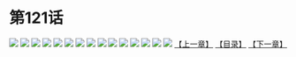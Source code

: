 # 第121话
![](https://s1.baozimh.com/scomic/yuekanshaonuyeqijun-chunquan/0/2-1u72/1.jpg)
![](https://s1.baozimh.com/scomic/yuekanshaonuyeqijun-chunquan/0/2-1u72/2.jpg)
![](https://s1.baozimh.com/scomic/yuekanshaonuyeqijun-chunquan/0/2-1u72/3.jpg)
![](https://s1.baozimh.com/scomic/yuekanshaonuyeqijun-chunquan/0/2-1u72/4.jpg)
![](https://s1.baozimh.com/scomic/yuekanshaonuyeqijun-chunquan/0/2-1u72/5.jpg)
![](https://s1.baozimh.com/scomic/yuekanshaonuyeqijun-chunquan/0/2-1u72/6.jpg)
![](https://s1.baozimh.com/scomic/yuekanshaonuyeqijun-chunquan/0/2-1u72/7.jpg)
![](https://s1.baozimh.com/scomic/yuekanshaonuyeqijun-chunquan/0/2-1u72/8.jpg)
![](https://s1.baozimh.com/scomic/yuekanshaonuyeqijun-chunquan/0/2-1u72/9.jpg)
![](https://s1.baozimh.com/scomic/yuekanshaonuyeqijun-chunquan/0/2-1u72/10.jpg)
![](https://s1.baozimh.com/scomic/yuekanshaonuyeqijun-chunquan/0/2-1u72/11.jpg)
![](https://s1.baozimh.com/scomic/yuekanshaonuyeqijun-chunquan/0/2-1u72/12.jpg)
![](https://s1.baozimh.com/scomic/yuekanshaonuyeqijun-chunquan/0/2-1u72/13.jpg)
![](https://s1.baozimh.com/scomic/yuekanshaonuyeqijun-chunquan/0/2-1u72/14.jpg)
![](https://s1.baozimh.com/scomic/yuekanshaonuyeqijun-chunquan/0/2-1u72/15.jpg)
[【上一章】](./115.md)
[【目录】](./README.md)
[【下一章】](./117.md)
